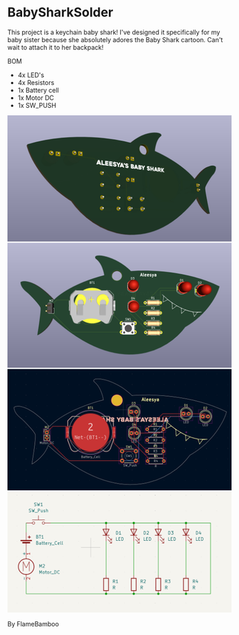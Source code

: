 # BabySharkSolder

This project is a keychain baby shark! I've designed it specifically for my baby sister because she absolutely adores the Baby Shark cartoon. Can't wait to attach it to her backpack!

BOM 
- 4x LED's
- 4x Resistors
- 1x Battery cell
- 1x Motor DC
- 1x SW_PUSH



![3D](3DBack.png)
![3D](3DFront.png)
![PCB](PCB.png)
![Schematic](Schematic.png)

By FlameBamboo
